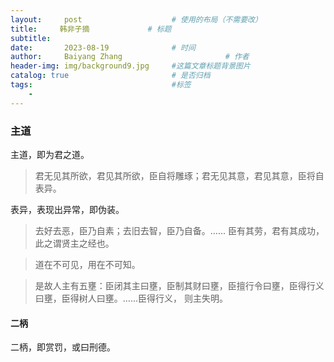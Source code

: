 ```yaml
---
layout:     post   				    # 使用的布局（不需要改）
title:     韩非子摘 			# 标题 
subtitle:   
date:       2023-08-19 				# 时间
author:     Baiyang Zhang 						# 作者
header-img: img/background9.jpg 	#这篇文章标题背景图片
catalog: true 						# 是否归档
tags:								#标签
    - 
---
```


### 主道

主道，即为君之道。

>君无见其所欲，君见其所欲，臣自将雕琢；君无见其意，君见其意，臣将自表异。

表异，表现出异常，即伪装。

>去好去恶，臣乃自素；去旧去智，臣乃自备。…… 臣有其劳，君有其成功，此之谓贤主之经也。

>道在不可见，用在不可知。

>是故人主有五壅：臣闭其主曰壅，臣制其财曰壅，臣擅行令曰壅，臣得行义曰壅，臣得树人曰壅。……臣得行义， 则主失明。


#### 二柄

二柄，即赏罚，或曰刑德。


